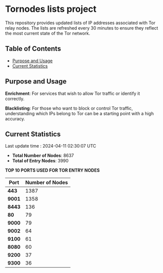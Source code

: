 # Tornodes lists project

This repository provides updated lists of IP addresses associated with Tor relay nodes. The lists are refreshed every 30 minutes to ensure they reflect the most current state of the Tor network.

## Table of Contents

- [Purpose and Usage](#purpose-and-usage)
- [Current Statistics](#current-statistics)


## Purpose and Usage

**Enrichment**: For services that wish to allow Tor traffic or identify it correctly.

**Blacklisting**: For those who want to block or control Tor traffic, understanding which IPs belong to Tor can be a starting point with a high accuracy.

## Current Statistics

Last update time : 2024-04-11 02:30:07 UTC

- **Total Number of Nodes**: 8637
- **Total of Entry Nodes**: 3990

**TOP 10 PORTS USED FOR TOR ENTRY NODES**

| **Port** | **Number of Nodes** |
|------|-----------------|
| **443**   | 1387  |
| **9001**   | 1358  |
| **8443**   | 136  |
| **80**   | 79  |
| **9000**   | 79  |
| **9002**   | 64  |
| **9100**   | 61  |
| **8080**   | 60  |
| **9200**   | 37  |
| **9300**   | 36  |

